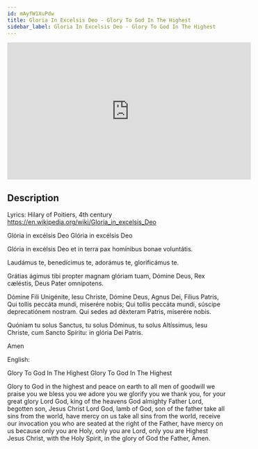 ```yaml
---
id: mAyfW1XuPdw
title: Gloria In Excelsis Deo - Glory To God In The Highest
sidebar_label: Gloria In Excelsis Deo - Glory To God In The Highest
---
```


<iframe
  width="560"
  height="315"
  src="https://www.youtube.com/embed/mAyfW1XuPdw"
  title="YouTube video player"
  frameborder="0"
  allow="accelerometer; autoplay; clipboard-write; encrypted-media; gyroscope; picture-in-picture; web-share"
  referrerpolicy="strict-origin-when-cross-origin"
  allowfullscreen
></iframe>

## Description

Lyrics:  Hilary of Poitiers, 4th century
https://en.wikipedia.org/wiki/Gloria_in_excelsis_Deo

Glória in excélsis Deo
Glória in excélsis Deo

Glória in excélsis Deo
et in terra pax homínibus 
bonae voluntátis.

Laudámus te,
benedícimus te,
adorámus te,
glorificámus te.

Grátias ágimus tibi 
propter magnam glóriam tuam,
Dómine Deus, Rex cæléstis,
Deus Pater omnípotens.

Dómine Fili Unigénite, 
Iesu Christe,
Dómine Deus, Agnus Dei, 
Fílius Patris,
Qui tollis peccáta mundi, 
miserére nobis;
Qui tollis peccáta mundi, 
súscipe deprecatiónem nostram.
Qui sedes ad déxteram Patris, 
miserére nobis.

Quóniam tu solus Sanctus, 
tu solus Dóminus, 
tu solus Altíssimus,
Iesu Christe, 
cum Sancto Spíritu: 
in glória Dei Patris. 

Amen

English:

Glory To God In The Highest
Glory To God In The Highest

Glory to God in the highest
and peace on earth to all men of goodwill
we praise you
we bless you
we adore you
we glorify you
we thank you, for your great glory
Lord God, king of the heavens
God almighty Father
Lord, begotten son, Jesus Christ
Lord God, lamb of God, son of the father
take all sins from the world, have mercy on us
take all sins from the world, receive our invocation
you who are seated at the right of the Father, have mercy on us
because only you are Holy, only you are Lord, only you are Highest
Jesus Christ, with the Holy Spirit, in the glory of God the Father, 
Amen.
